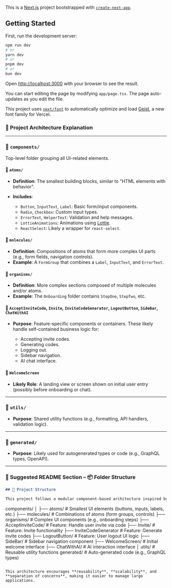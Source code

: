 This is a [Next.js](https://nextjs.org) project bootstrapped with [`create-next-app`](https://nextjs.org/docs/app/api-reference/cli/create-next-app).

## Getting Started

First, run the development server:

```bash
npm run dev
# or
yarn dev
# or
pnpm dev
# or
bun dev
```

Open [http://localhost:3000](http://localhost:3000) with your browser to see the result.

You can start editing the page by modifying `app/page.tsx`. The page auto-updates as you edit the file.

This project uses [`next/font`](https://nextjs.org/docs/app/building-your-application/optimizing/fonts) to automatically optimize and load [Geist](https://vercel.com/font), a new font family for Vercel.

### 🧱 Project Architecture Explanation

---

### 📁 `components/`

Top-level folder grouping all UI-related elements.

#### 📂 `atoms/`

* **Definition**: The smallest building blocks, similar to "HTML elements with behavior".
* **Includes**:

  * `Button`, `InputText`, `Label`: Basic form/input components.
  * `Radio`, `Checkbox`: Custom input types.
  * `ErrorText`, `HelperText`: Validation and help messages.
  * `LottieAnimations`: Animations using [Lottie](https://airbnb.io/lottie/).
  * `ReactSelect`: Likely a wrapper for `react-select`.

#### 📂 `molecules/`

* **Definition**: Compositions of atoms that form more complex UI parts (e.g., form fields, navigation controls).
* **Example**: A `FormGroup` that combines a `Label`, `InputText`, and `ErrorText`.

#### 📂 `organisms/`

* **Definition**: More complex sections composed of multiple molecules and/or atoms.
* **Example**: The `Onboarding` folder contains `StepOne`, `StepTwo`, etc.

#### 📂 `AcceptInviteCode`, `Invite`, `InviteCodeGenerator`, `LogoutButton`, `SideBar`, `ChatWithAI`

* **Purpose**: Feature-specific components or containers. These likely handle self-contained business logic for:

  * Accepting invite codes.
  * Generating codes.
  * Logging out.
  * Sidebar navigation.
  * AI chat interface.

#### 📂 `WelcomeScreen`

* **Likely Role**: A landing view or screen shown on initial user entry (possibly before onboarding or chat).

---

### 📁 `utils/`

* **Purpose**: Shared utility functions (e.g., formatting, API handlers, validation logic).

---

### 📁 `generated/`

* **Purpose**: Likely used for autogenerated types or code (e.g., GraphQL types, OpenAPI).

---

### 📄 Suggested README Section – 📦 Folder Structure

```md
## 🧱 Project Structure

This project follows a modular component-based architecture inspired by Atomic Design principles.

```

components/
│
├── atoms/              # Smallest UI elements (buttons, inputs, labels, etc.)
├── molecules/          # Combinations of atoms (form groups, controls)
├── organisms/          # Complex UI components (e.g., onboarding steps)
├── AcceptInviteCode/   # Feature: Handle user invite via code
├── Invite/             # Feature: Invite functionality
├── InviteCodeGenerator # Feature: Generate invite codes
├── LogoutButton/       # Feature: User logout UI logic
├── SideBar/            # Sidebar navigation component
├── WelcomeScreen/      # Initial welcome interface
├── ChatWithAI/         # AI interaction interface
│
utils/                  # Reusable utility functions
generated/              # Auto-generated code (e.g., GraphQL types)

```

This architecture encourages **reusability**, **scalability**, and **separation of concerns**, making it easier to manage large applications.

```

